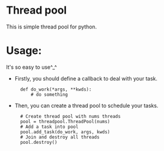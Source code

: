 Thread pool
============
This is simple thread pool for python.

Usage:
============
It's so easy to use^_^

- Firstly, you should define a callback to deal with your task.


        def do_work(*args, **kwds):
            # do something
        
- Then, you can create a thread pool to schedule your tasks.
    
        # Create thread pool with nums threads
        pool = threadpool.ThreadPool(nums)
        # Add a task into pool
        pool.add_task(do_work, args, kwds)
        # Join and destroy all threads
        pool.destroy()
    
